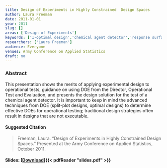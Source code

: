 ```yaml
---
title: Design of Experiments in Highly Constrained  Design Spaces
author: Laura Freeman
date: 2011-01-01
year: 2011
slug: []
areas: ['Design of Experiments']
keywords: ['I-optimal design','chemical agent detector','response surface modeling']
researchers: ['Laura Freeman']
audience: Everyone
venues: Army Conference on Applied Statistics
draft: no
---
```




### Abstract
This presentation shows the merits of applying experimental design to operational tests, guidance on using DOE from the Director, Operational Test and Evaluation, and presents the design solution for the test of a chemical agent detector.  It is important to keep in mind the advanced techniques from DOE (split-plot designs, optimal designs) to determine effective DOEs for operational testing; traditional design strategies often result in designs that are not executable.

#### Suggested Citation
> Freeman, Laura. “Design of Experiments in Highly Constrained Design Spaces.” Presented at the Army Conference on Applied Statistics, October 2011.

#### Slides: [[Download](slides.pdf)]{{< pdfReader "slides.pdf" >}}




